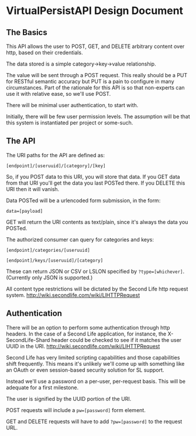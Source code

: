 VirtualPersistAPI Design Document
==

The Basics
----

This API allows the user to POST, GET, and DELETE arbitrary content over http, based on their credentials.

The data stored is a simple category->key->value relationship.

The value will be sent through a POST request. This really should be a PUT for RESTful semantic accuracy but PUT is a pain to configure in many circumstances. Part of the rationale for this API is so that non-experts can use it with relative ease, so we'll use POST.

There will be minimal user authentication, to start with.

Initially, there will be few user permission levels. The assumption will be that this system is instantiated per project or some-such.

The API
-------

The URI paths for the API are defined as:

`[endpoint]/[useruuid]/[category]/[key]`

So, if you POST data to this URI, you will store that data. If you GET data from that URI you'll get the data you last POSTed there. If you DELETE this URI then it will vanish.

Data POSTed will be a urlencoded form submission, in the form:

`data=[payload]`

GET will return the URI contents as text/plain, since it's always the data you POSTed.

The authorized consumer can query for categories and keys:

`[endpoint]/categories/[useruuid]`

`[endpoint]/keys/[useruuid]/[category]`

These can return JSON or CSV or LSLON specified by `?type=[whichever]`. (Currently only JSON is supported.)

All content type restrictions will be dictated by the Second Life http request system. http://wiki.secondlife.com/wiki/LlHTTPRequest

Authentication
--------------

There will be an option to perform some authentication through http headers. In the case of a Second Life application, for instance, the X-SecondLife-Shard header could be checked to see if it matches the user UUID in the URI. http://wiki.secondlife.com/wiki/LlHTTPRequest

Second Life has very limited scripting capabilities and those capabilities shift frequently. This means it's unlikely we'll come up with something like an OAuth or even session-based security solution for SL support.

Instead we'll use a password on a per-user, per-request basis. This will be adequate for a first milestone.

The user is signified by the UUID portion of the URI.

POST requests will include a `pw=[password]` form element.

GET and DELETE requests will have to add `?pw=[password]` to the request URL.

